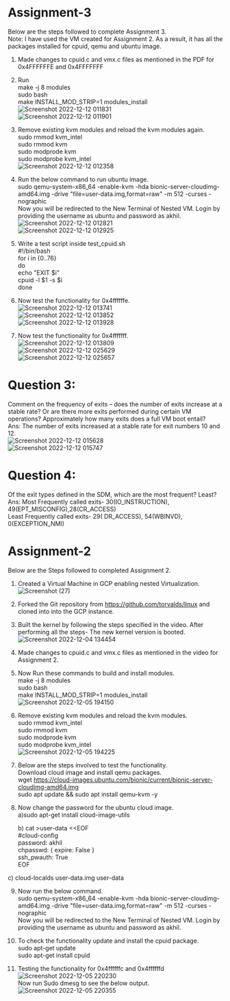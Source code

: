 # Assignment-3
Below are the steps followed to complete Assignment 3.  
Note: I have used the VM created for Assignment 2. As a result, it has all the packages installed for cpuid, qemu and ubuntu image.  
1) Made changes to cpuid.c and vmx.c files as mentioned in the PDF for 0x4FFFFFFE and 0x4FFFFFFF  

2) Run  
make -j 8 modules  
sudo bash    
make INSTALL_MOD_STRIP=1 modules_install   
![Screenshot 2022-12-12 011831](https://user-images.githubusercontent.com/45283425/207023126-4d87fde7-b42b-4b1d-baa9-0a2a461395ef.png)  
![Screenshot 2022-12-12 011901](https://user-images.githubusercontent.com/45283425/207023263-57dcd375-d2d6-46ba-ba87-c9b1b2332e70.png)  

3) Remove existing kvm modules and reload the kvm modules again.    
sudo rmmod kvm_intel  
sudo rmmod kvm  
sudo modprode kvm  
sudo modprobe kvm_intel  
![Screenshot 2022-12-12 012358](https://user-images.githubusercontent.com/45283425/207023515-59a634b5-298e-44f7-b20c-57bf0bba66df.png)  

4) Run the below command to run ubuntu image.    
sudo qemu-system-x86_64 -enable-kvm -hda bionic-server-cloudimg-amd64.img -drive "file=user-data.img,format=raw" -m 512 -curses -nographic     
Now you will be redirected to the New Terminal of Nested VM. Login by providing the username as ubuntu and password as akhil.  
![Screenshot 2022-12-12 012821](https://user-images.githubusercontent.com/45283425/207024624-8052359d-20f4-4c39-bd40-275b151fdc4d.png)  
![Screenshot 2022-12-12 012925](https://user-images.githubusercontent.com/45283425/207024695-088c384a-bbba-4e0e-8985-8dba297a28b8.png)  

5)  Write a test script inside test_cpuid.sh  
#!/bin/bash  
for i in {0..76}   
do  
    echo "EXIT $i"  
    cpuid -l $1 -s $i  
done  

6) Now test the functionality for 0x4ffffffe.  
![Screenshot 2022-12-12 013741](https://user-images.githubusercontent.com/45283425/207026765-465fcd69-9e85-4288-a145-e8167f610eec.png)  
![Screenshot 2022-12-12 013852](https://user-images.githubusercontent.com/45283425/207027492-56dfbe21-8684-48d7-a078-5190f83f8d36.png)  
![Screenshot 2022-12-12 013928](https://user-images.githubusercontent.com/45283425/207027891-b18b5f56-9aa3-47c9-ad13-1b91818ff25a.png)  

7) Now test the functionality for 0x4fffffff.  
![Screenshot 2022-12-12 013809](https://user-images.githubusercontent.com/45283425/207028968-6c98b08f-849a-4327-9200-dc09309e8c57.png)  
![Screenshot 2022-12-12 025629](https://user-images.githubusercontent.com/45283425/207028753-e022a83f-8caa-4019-91d5-a01b7ca210a4.png)  
![Screenshot 2022-12-12 025657](https://user-images.githubusercontent.com/45283425/207028814-cdf9e62c-d310-4f9a-9d5e-d4cdeda86915.png)  

# Question 3:  
Comment on the frequency of exits – does the number of exits increase at a stable rate? Or are there 
more exits performed during certain VM operations? Approximately how many exits does a full VM boot entail?  
Ans: The number of exits increased at a stable rate for exit numbers 10 and 12.  
![Screenshot 2022-12-12 015628](https://user-images.githubusercontent.com/45283425/207030751-4f4bf55c-f7d8-4215-8a02-6ca1953c30b2.png)  
![Screenshot 2022-12-12 015747](https://user-images.githubusercontent.com/45283425/207030877-a9c7a28e-a254-4fc6-b751-6bf1f4e561f5.png)  

# Question 4:  
Of the exit types defined in the SDM, which are the most frequent? Least?  
Ans: Most Frequently called exits- 30(IO_INSTRUCTION), 49(EPT_MISCONFIG),28(CR_ACCESS)  
     Least Frequently called exits- 29( DR_ACCESS), 54(WBINVD), 0(EXCEPTION_NMI)  





# Assignment-2
Below are the Steps followed to completed Assignment 2.

1) Created a Virtual Machine in GCP enabling nested Virtualization. 
![Screenshot (27)](https://user-images.githubusercontent.com/45283425/205819703-1aace470-c427-4548-a229-b82d4bac2155.png)

2) Forked the Git repository from https://github.com/torvalds/linux and cloned into into the GCP instance.

3) Built the kernel by following the steps specified in the video. After performing all the steps- The new kernel version is booted.
![Screenshot 2022-12-04 134454](https://user-images.githubusercontent.com/45283425/205821449-d197c6fe-8c99-47e9-8349-f7128e527392.png)

4) Made changes to cpuid.c and vmx.c files as mentioned in the video for Assignment 2.

5) Now Run these commands to build and install modules.  
   make -j 8 modules  
   sudo bash  
   make INSTALL_MOD_STRIP=1 modules_install  
   ![Screenshot 2022-12-05 194150](https://user-images.githubusercontent.com/45283425/205825461-6fc478d1-0d6b-4707-8e8b-dfcb48d3f755.png)

   
6) Remove existing kvm modules and reload the kvm modules.  
   sudo rmmod kvm_intel  
   sudo rmmod kvm  
   sudo modprode kvm  
   sudo modprobe kvm_intel  
   ![Screenshot 2022-12-05 194225](https://user-images.githubusercontent.com/45283425/205825829-fd6e5583-53da-4cb2-80a4-9e5a93678959.png)
7) Below are the steps involved to test the functionality.  
  Download cloud image and install qemu packages.  
  wget https://cloud-images.ubuntu.com/bionic/current/bionic-server-cloudimg-amd64.img  
  sudo apt update && sudo apt install qemu-kvm -y  
  
8) Now change the password for the ubuntu cloud image.   
   a)sudo apt-get install cloud-image-utils    
   
   b) cat >user-data <<EOF     
    #cloud-config     
    password: akhil  
    chpasswd: { expire: False }  
    ssh_pwauth: True  
    EOF  
                         
  c) cloud-localds user-data.img user-data  
                         
9) Now run the below command.    
   sudo qemu-system-x86_64 -enable-kvm -hda bionic-server-cloudimg-amd64.img -drive "file=user-data.img,format=raw" -m 512 -curses -nographic   
   Now you will be redirected to the New Terminal of Nested VM. Login by providing the username as ubuntu and password as akhil.  
10) To check the functionality update and install the cpuid package.  
    sudo apt-get update  
    sudo apt-get install cpuid  
                         
11) Testing the functionality for 0x4ffffffc and 0x4ffffffd  
    ![Screenshot 2022-12-05 220230](https://user-images.githubusercontent.com/45283425/205833988-2923ba5a-5cbc-4c7e-aac7-6d7e6a711ef1.png)   
    Now run Sudo dmesg to see the below output.  
    ![Screenshot 2022-12-05 220355](https://user-images.githubusercontent.com/45283425/205834224-50b6d0fd-c56b-433c-b5cf-d8a267605281.png)  
